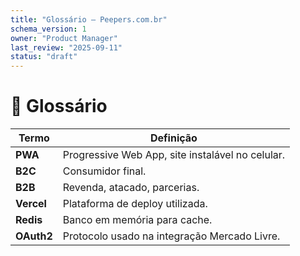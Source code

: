 ```yaml
---
title: "Glossário — Peepers.com.br"
schema_version: 1
owner: "Product Manager"
last_review: "2025-09-11"
status: "draft"
---
```


# 📖 Glossário

| Termo | Definição |
|-------|-----------|
| **PWA** | Progressive Web App, site instalável no celular. |
| **B2C** | Consumidor final. |
| **B2B** | Revenda, atacado, parcerias. |
| **Vercel** | Plataforma de deploy utilizada. |
| **Redis** | Banco em memória para cache. |
| **OAuth2** | Protocolo usado na integração Mercado Livre. |
